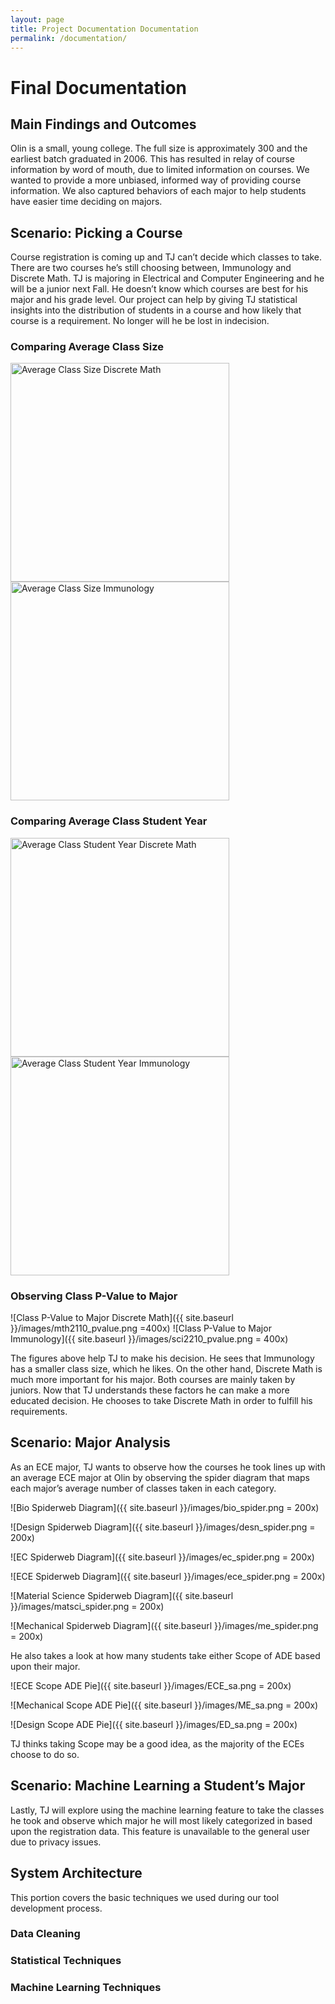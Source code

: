 ```yaml
---
layout: page
title: Project Documentation Documentation
permalink: /documentation/
---
```


# Final Documentation

## Main Findings and Outcomes

Olin is a small, young college. The full size is approximately 300 and the earliest batch graduated in 2006. This has resulted in relay of course information by word of mouth, due to limited information on courses. We wanted to provide a more unbiased, informed way of providing course information. We also captured behaviors of each major to help students have easier time deciding on majors.

## Scenario: Picking a Course
Course registration is coming up and TJ can’t decide which classes to take. There are two courses he’s still choosing between, Immunology and Discrete Math. TJ is majoring in Electrical and Computer Engineering and he will be a junior next Fall. He doesn’t know which courses are best for his major and his grade level. Our project can help by giving TJ statistical insights into the distribution of students in a course and how likely that course is a requirement. No longer will he be lost in indecision.

### Comparing Average Class Size

<img src="{{ site.baseurl }}/images/mth2110_numstu.png" alt="Average Class Size Discrete Math" style="width: 350px;"/> <img src="{{ site.baseurl }}/images/sci2210_numstu.png" alt="Average Class Size Immunology" style="width: 350px;"/>

### Comparing Average Class Student Year

<img src="{{ site.baseurl }}/images/mth2110_year.png" alt="Average Class Student Year Discrete Math" style="width: 350px;"/> <img src="{{ site.baseurl }}/images/sci2210_year.png" alt="Average Class Student Year Immunology" style="width: 350px;"/>


### Observing Class P-Value to Major

![Class P-Value to Major Discrete Math]({{ site.baseurl }}/images/mth2110_pvalue.png =400x)
![Class P-Value to Major Immunology]({{ site.baseurl }}/images/sci2210_pvalue.png = 400x)

The figures above help TJ to make his decision. He sees that Immunology has a smaller class size, which he likes. On the other hand, Discrete Math is much more important for his major. Both courses are mainly taken by juniors. Now that TJ understands these factors he can make a more educated decision. He chooses to take Discrete Math in order to fulfill his requirements.

## Scenario: Major Analysis

As an ECE major, TJ wants to observe how the courses he took lines up with an average ECE major at Olin by observing the spider diagram that maps each major’s average number of classes taken in each category.

![Bio Spiderweb Diagram]({{ site.baseurl }}/images/bio_spider.png = 200x)

![Design Spiderweb Diagram]({{ site.baseurl }}/images/desn_spider.png = 200x)

![EC Spiderweb Diagram]({{ site.baseurl }}/images/ec_spider.png = 200x)

![ECE Spiderweb Diagram]({{ site.baseurl }}/images/ece_spider.png = 200x)

![Material Science Spiderweb Diagram]({{ site.baseurl }}/images/matsci_spider.png = 200x)

![Mechanical Spiderweb Diagram]({{ site.baseurl }}/images/me_spider.png = 200x)

He also takes a look at how many students take either Scope of ADE based upon their major.

![ECE Scope ADE Pie]({{ site.baseurl }}/images/ECE_sa.png = 200x)

![Mechanical Scope ADE Pie]({{ site.baseurl }}/images/ME_sa.png = 200x)

![Design Scope ADE Pie]({{ site.baseurl }}/images/ED_sa.png = 200x)

TJ thinks taking Scope may be a good idea, as the majority of the ECEs choose to do so.

## Scenario: Machine Learning a Student’s Major

Lastly, TJ will explore using the machine learning feature to take the classes he took and observe which major he will most likely categorized in based upon the registration data. This feature is unavailable to the general user due to privacy issues.

## System Architecture

This portion covers the basic techniques we used during our tool development process.

### Data Cleaning

### Statistical Techniques

### Machine Learning Techniques

